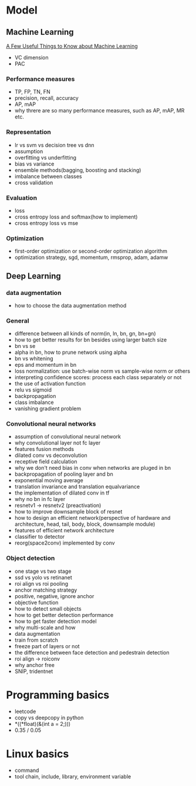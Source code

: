 
# Model

## Machine Learning
[A Few Useful Things to Know about Machine Learning](https://homes.cs.washington.edu/~pedrod/papers/cacm12.pdf)

- VC dimension
- PAC

### Performance measures
- TP, FP, TN, FN
- precision, recall, accuracy
- AP, mAP
- why threre are so many performance measures, such as AP, mAP, MR etc.

### Representation
- lr vs svm vs decision tree vs dnn
- assumption
- overfitting vs underfitting
- bias vs variance
- ensemble methods(bagging, boosting and stacking)
- imbalance between classes
- cross validation

### Evaluation
- loss
- cross entropy loss and softmax(how to implement)
- cross entropy loss vs mse

### Optimization

- first-order optimization or second-order optimization algorithm
- optimization strategy, sgd, momentum, rmsprop, adam, adamw

## Deep Learning

### data augmentation
- how to choose the data augmentation method

### General
- difference between all kinds of norm(in, ln, bn, gn, bn+gn)
- how to get better results for bn besides using larger batch size
- bn vs se
- alpha in bn, how to prune network using alpha
- bn vs whitening
- eps and momentum in bn
- loss normalization: use batch-wise norm vs sample-wise norm or others
- interpreting confidence scores: process each class separately or not
- the use of activation function
- relu vs sigmoid
- backpropagation
- class imbalance
- vanishing gradient problem

### Convolutional neural networks
- assumption of convolutional neural network
- why convolutional layer not fc layer
- features fusion methods
- dilated conv vs deconvolution
- receptive field calculation
- why we don't need bias in conv when networks are pluged in bn
- backpropagation of pooling layer and bn
- exponential moving average
- translation invariance and translation equalvariance
- the implementation of dilated conv in tf
- why no bn in fc layer
- resnetv1 -> resnetv2 (preactivation)
- how to improve downsample block of resnet
- how to design an efficient network(perspective of hardware and architecture, head, tail, body, block, downsample module)
- features of efficient network architecture
- classifier to detector
- reorg(space2conv) implemented by conv

### Object detection 
- one stage vs two stage
- ssd vs yolo vs retinanet
- roi align vs roi pooling
- anchor matching strategy
- positive, negative, ignore anchor
- objective function
- how to detect small objects
- how to get better detection performance
- how to get faster detection model
- why multi-scale and how
- data augmentation
- train from scratch
- freeze part of layers or not
- the difference between face detection and pedestrain detection
- roi align -> roiconv
- why anchor free
- SNIP, tridentnet

# Programming basics
- leetcode
- copy vs deepcopy in python
- *((*float)(&(int a = 2;)))
- 0.35 / 0.05

# Linux basics
- command
- tool chain, include, library, environment variable
